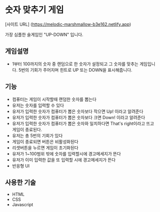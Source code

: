 # 숫자 맞추기 게임

[사이트 URL] (https://melodic-marshmallow-b3e162.netlify.app)

가장 심플한 술게임인 "UP-DOWN" 입니다.

## 게임설명
* 1부터 100까지의 숫자 중 랜덤으로 한 숫자가 설정되고 그 숫자를 맞추는 게임입니다. 5번의 기회가 주어지며 힌트로 UP 또는 DOWN을 표시해줍니다.

## 기능
* 컴퓨터는 게임이 시작할때 랜덤한 숫자를 뽑는다
* 유저는 숫자를 입력할 수 있다
* 유저가 입력한 숫자가 컴퓨터가 뽑은 숫자보다 작으면 Up! 이라고 알려준다
* 유저가 입력한 숫자가 컴퓨터가 뽑은 숫자보다 크면 Down! 이라고 알려준다 
* 유저가 입력한 숫자가 컴퓨터가 뽑은 숫자와 일치하다면 That's right이라고 뜨고 게임이 종료된다.
* 유저는 총 5번의 기회가 있다
* 게임이 종료되면 버튼은 비활성화된다 
* 리셋버튼을 누르면 게임이 초기화된다
* 유저가 1~100범위 밖에 숫자를 입력할시에 경고메세지가 뜬다
* 유저가 이미 입력한 값을 또 입력할 시에 경고메세지가 뜬다
* 반응형 UI

## 사용한 기술
* HTML
* CSS
* Javascript
